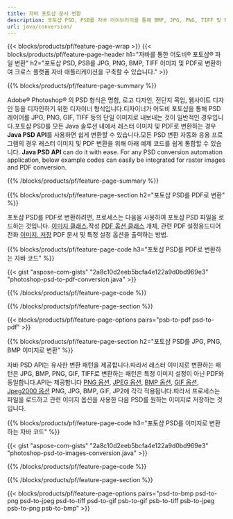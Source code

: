 ```yaml
---
title: 자바 포토샵 문서 변환
description: 포토샵 PSD, PSB를 자바 라이브러리를 통해 BMP, JPG, PNG, TIFF 및 PDF를 포함한 이미지로 변환합니다.
url: java/conversion/
---
```


{{< blocks/products/pf/feature-page-wrap >}}
{{< blocks/products/pf/feature-page-header h1="자바를 통한 어도비® 포토샵® 파일 변환" h2="포토샵 PSD, PSB를 JPG, PNG, BMP, TIFF 이미지 및 PDF로 변환하여 크로스 플랫폼 자바 애플리케이션을 구축할 수 있습니다." >}}

{{% blocks/products/pf/feature-page-summary %}}

Adobe® Photoshop® 의 PSD 형식은 명함, 로고 디자인, 전단지 목업, 웹사이트 디자인 등을 디자인하기 위한 디자이너 형식입니다.디자이너가 어도비 포토샵을 통해 PSD 레이어를 JPG, PNG, GIF, TIFF 등의 단일 이미지로 내보내는 것이 일반적인 경우입니다.포토샵 PSD를 모든 Java 솔루션 내에서 래스터 이미지 및 PDF로 변환하는 경우**Java PSD API**를 사용하면 쉽게 변환할 수 있습니다.모든 PSD 변환 자동화 응용 프로그램의 경우 래스터 이미지 및 PDF 변환을 위해 아래 예제 코드를 쉽게 통합할 수 있습니다. **Java PSD API** can do it with ease. For any PSD conversion automation application, below example codes can easily be integrated for raster images and PDF conversion.

{{% /blocks/products/pf/feature-page-summary %}}

{{% blocks/products/pf/feature-page-section h2="포토샵 PSD를 PDF로 변환" %}}

포토샵 PSD를 PDF로 변환하려면, 프로세스는 다음을 사용하여 포토샵 PSD 파일을 로드하는 것입니다. [이미지 클래스](https://apireference.aspose.com/psd/java/com.aspose.psd/Image).작성 [PDF 옵션 클래스](https://apireference.aspose.com/psd/java/com.aspose.psd.imageoptions/PdfOptions) 개체, 관련 PDF 설정용드디어 전화 [이미지. 저장](https://apireference.aspose.com/psd/java/com.aspose.psd/Image#save-java.lang.String-com.aspose.psd.ImageOptionsBase-) PDF 문서 및 특정 설정 옵션을 출력하는 방법.

{{% blocks/products/pf/feature-page-code h3="포토샵 PSD를 PDF로 변환하는 자바 코드" %}}

{{< gist "aspose-com-gists" "2a8c10d2eeb5bcfa4e122a9d0bd969e3" "photoshop-psd-to-pdf-conversion.java" >}}

{{% /blocks/products/pf/feature-page-code %}}

{{% /blocks/products/pf/feature-page-section %}}

{{< blocks/products/pf/feature-page-options pairs="psb-to-pdf psd-to-pdf" >}}

{{% blocks/products/pf/feature-page-section h2="포토샵 PSD를 JPG, PNG, BMP 이미지로 변환" %}}

자바 PSD API는 유사한 변환 패턴을 제공합니다.따라서 래스터 이미지로 변환하는 패턴은 JPG, BMP, PNG, GIF, TIFF로 변환하는 패턴은 특정 이미지 설정이 아닌 PDF와 동일합니다.API는 제공합니다 [PNG 옵션](https://apireference.aspose.com/psd/java/com.aspose.psd.imageoptions/PngOptions), [JPEG 옵션](https://apireference.aspose.com/psd/java/com.aspose.psd.imageoptions/JpegOptions), [BMP 옵션](https://apireference.aspose.com/psd/java/com.aspose.psd.imageoptions/BmpOptions), [GIF 옵션](https://apireference.aspose.com/psd/java/com.aspose.psd.imageoptions/GifOptions), [Jpeg2000 옵션](https://apireference.aspose.com/psd/java/com.aspose.psd.imageoptions/Jpeg2000Options) PNG, JPG, BMP, GIF, JP2에 각각 적용됩니다.따라서 프로세스는 파일을 로드하고 관련 이미지 옵션을 사용한 다음 PSD를 원하는 이미지로 저장하는 것입니다.

{{% blocks/products/pf/feature-page-code h3="포토샵 PSD를 이미지로 변환하는 자바 코드" %}}

{{< gist "aspose-com-gists" "2a8c10d2eeb5bcfa4e122a9d0bd969e3" "photoshop-psd-to-images-conversion.java" >}}

{{% /blocks/products/pf/feature-page-code %}}

{{% /blocks/products/pf/feature-page-section %}}

{{< blocks/products/pf/feature-page-options pairs="psd-to-bmp psd-to-png psd-to-jpeg psd-to-tiff psd-to-gif psb-to-gif psb-to-tiff psb-to-jpeg psb-to-png psb-to-bmp" >}}
